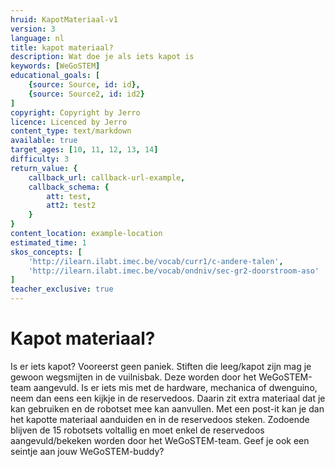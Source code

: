 ```yaml
---
hruid: KapotMateriaal-v1
version: 3
language: nl
title: kapot materiaal?
description: Wat doe je als iets kapot is
keywords: [WeGoSTEM]
educational_goals: [
    {source: Source, id: id}, 
    {source: Source2, id: id2}
]
copyright: Copyright by Jerro
licence: Licenced by Jerro
content_type: text/markdown
available: true
target_ages: [10, 11, 12, 13, 14]
difficulty: 3
return_value: {
    callback_url: callback-url-example,
    callback_schema: {
        att: test,
        att2: test2
    }
}
content_location: example-location
estimated_time: 1
skos_concepts: [
    'http://ilearn.ilabt.imec.be/vocab/curr1/c-andere-talen', 
    'http://ilearn.ilabt.imec.be/vocab/ondniv/sec-gr2-doorstroom-aso'
]
teacher_exclusive: true
---
```


# Kapot materiaal?

Is er iets kapot? Vooreerst geen paniek. Stiften die leeg/kapot zijn mag je gewoon wegsmijten in de vuilnisbak. Deze worden door het WeGoSTEM-team aangevuld. Is er iets mis met de hardware, mechanica of dwenguino, neem dan eens een kijkje in de reservedoos. Daarin zit extra materiaal dat je kan gebruiken en de robotset mee kan aanvullen. Met een post-it kan je dan het kapotte materiaal aanduiden en in de reservedoos steken. Zodoende blijven de 15 robotsets voltallig en moet enkel de reservedoos aangevuld/bekeken worden door het WeGoSTEM-team. Geef je ook een seintje aan jouw WeGoSTEM-buddy?

